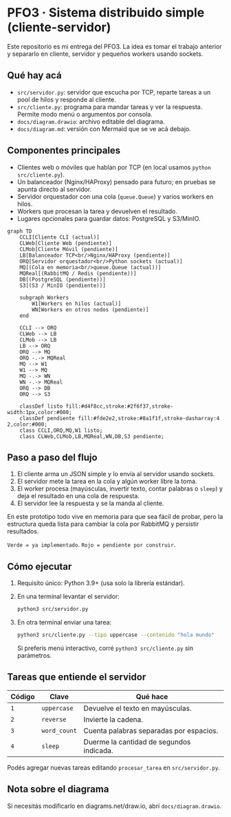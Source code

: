 # PFO3 · Sistema distribuido simple (cliente-servidor)

Este repositorio es mi entrega del PFO3. La idea es tomar el trabajo anterior y separarlo en cliente, servidor y pequeños workers usando sockets.

## Qué hay acá

- `src/servidor.py`: servidor que escucha por TCP, reparte tareas a un pool de hilos y responde al cliente.  
- `src/cliente.py`: programa para mandar tareas y ver la respuesta. Permite modo menú o argumentos por consola.  
- `docs/diagram.drawio`: archivo editable del diagrama.  
- `docs/diagram.md`: versión con Mermaid que se ve acá debajo.

## Componentes principales

- Clientes web o móviles que hablan por TCP (en local usamos `python src/cliente.py`).
- Un balanceador (Nginx/HAProxy) pensado para futuro; en pruebas se apunta directo al servidor.
- Servidor orquestador con una cola (`queue.Queue`) y varios workers en hilos.
- Workers que procesan la tarea y devuelven el resultado.
- Lugares opcionales para guardar datos: PostgreSQL y S3/MinIO.

```mermaid
graph TD
    CCLI[Cliente CLI (actual)]
    CLWeb[Cliente Web (pendiente)]
    CLMob[Cliente Móvil (pendiente)]
    LB[Balanceador TCP<br/>Nginx/HAProxy (pendiente)]
    ORQ[Servidor orquestador<br/>Python sockets (actual)]
    MQ[(Cola en memoria<br/>queue.Queue (actual))]
    MQReal[(RabbitMQ / Redis (pendiente))]
    DB[(PostgreSQL (pendiente))]
    S3[(S3 / MinIO (pendiente))]

    subgraph Workers
        W1[Workers en hilos (actual)]
        WN[Workers en otros nodos (pendiente)]
    end

    CCLI --> ORQ
    CLWeb --> LB
    CLMob --> LB
    LB --> ORQ
    ORQ --> MQ
    ORQ -.-> MQReal
    MQ --> W1
    W1 --> MQ
    MQ -.-> WN
    WN -.-> MQReal
    ORQ --> DB
    ORQ --> S3

    classDef listo fill:#d4f8cc,stroke:#2f6f37,stroke-width:1px,color:#000;
    classDef pendiente fill:#fde2e2,stroke:#8a1f1f,stroke-dasharray:4 2,color:#000;
    class CCLI,ORQ,MQ,W1 listo;
    class CLWeb,CLMob,LB,MQReal,WN,DB,S3 pendiente;
```

## Paso a paso del flujo

1. El cliente arma un JSON simple y lo envía al servidor usando sockets.
2. El servidor mete la tarea en la cola y algún worker libre la toma.
3. El worker procesa (mayúsculas, invertir texto, contar palabras o `sleep`) y deja el resultado en una cola de respuesta.
4. El servidor lee la respuesta y se la manda al cliente.

En este prototipo todo vive en memoria para que sea fácil de probar, pero la estructura queda lista para cambiar la cola por RabbitMQ y persistir resultados.

`Verde = ya implementado`. `Rojo = pendiente por construir`.

## Cómo ejecutar

1. Requisito único: Python 3.9+ (usa solo la librería estándar).
2. En una terminal levantar el servidor:

   ```bash
   python3 src/servidor.py
   ```

3. En otra terminal enviar una tarea:

   ```bash
   python3 src/cliente.py --tipo uppercase --contenido "hola mundo"
   ```

   Si preferís menú interactivo, corré `python3 src/cliente.py` sin parámetros.

## Tareas que entiende el servidor

| Código | Clave        | Qué hace                           |
|--------|--------------|------------------------------------|
| `1`    | `uppercase`  | Devuelve el texto en mayúsculas.   |
| `2`    | `reverse`    | Invierte la cadena.                |
| `3`    | `word_count` | Cuenta palabras separadas por espacios. |
| `4`    | `sleep`      | Duerme la cantidad de segundos indicada. |

Podés agregar nuevas tareas editando `procesar_tarea` en `src/servidor.py`.

## Nota sobre el diagrama

Si necesitás modificarlo en diagrams.net/draw.io, abrí `docs/diagram.drawio`. 
